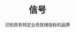 ---
layout: discover
title: 信号
subtitle: 识别具有特定业务就绪指标的品牌
permalink: /zh/discover/signals/
ref: signals
discovery_path: signals
lang: zh
---